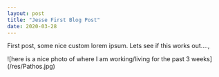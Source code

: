 ```yaml
---
layout: post
title: "Jesse First Blog Post"
date: 2020-03-28
---
```


First post, some nice custom lorem ipsum. Lets see if this works out...., 

![here is a nice photo of where I am working/living for the past 3 weeks] (/res/Pathos.jpg)
